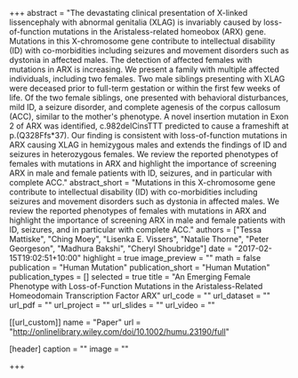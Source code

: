 +++
abstract = "The devastating clinical presentation of X-linked lissencephaly with abnormal genitalia (XLAG) is invariably caused by loss-of-function mutations in the Aristaless-related homeobox (ARX) gene. Mutations in this X-chromosome gene contribute to intellectual disability (ID) with co-morbidities including seizures and movement disorders such as dystonia in affected males. The detection of affected females with mutations in ARX is increasing. We present a family with multiple affected individuals, including two females. Two male siblings presenting with XLAG were deceased prior to full-term gestation or within the first few weeks of life. Of the two female siblings, one presented with behavioral disturbances, mild ID, a seizure disorder, and complete agenesis of the corpus callosum (ACC), similar to the mother's phenotype. A novel insertion mutation in Exon 2 of ARX was identified, c.982delCinsTTT predicted to cause a frameshift at p.(Q328Ffs*37). Our finding is consistent with loss-of-function mutations in ARX causing XLAG in hemizygous males and extends the findings of ID and seizures in heterozygous females. We review the reported phenotypes of females with mutations in ARX and highlight the importance of screening ARX in male and female patients with ID, seizures, and in particular with complete ACC."
abstract_short = "Mutations in this X-chromosome gene contribute to intellectual disability (ID) with co-morbidities including seizures and movement disorders such as dystonia in affected males. We review the reported phenotypes of females with mutations in ARX and highlight the importance of screening ARX in male and female patients with ID, seizures, and in particular with complete ACC."
authors = ["Tessa Mattiske", "Ching Moey", "Lisenka E. Vissers", "Natalie Thorne", "Peter Georgeson", "Madhura Bakshi", "Cheryl Shoubridge"]
date = "2017-02-15T19:02:51+10:00"
highlight = true
image_preview = ""
math = false
publication = "Human Mutation"
publication_short = "Human Mutation"
publication_types = []
selected = true
title = "An Emerging Female Phenotype with Loss-of-Function Mutations in the Aristaless-Related Homeodomain Transcription Factor ARX"
url_code = ""
url_dataset = ""
url_pdf = ""
url_project = ""
url_slides = ""
url_video = ""


[[url_custom]]
name = "Paper"
url = "http://onlinelibrary.wiley.com/doi/10.1002/humu.23190/full"

[header]
  caption = ""
  image = ""

+++

